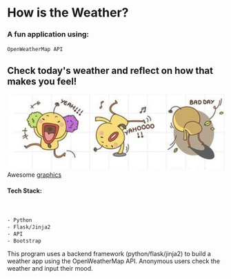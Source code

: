 # How is the Weather?

### A fun application using: 

```
OpenWeatherMap API 
```
## Check today's weather and reflect on how that makes you feel!

![Yay!](/img/yay.png)
Awesome [graphics](https://www.freelancer.com/u/scottp75)


#### Tech Stack:
```


- Python
- Flask/Jinja2
- API
- Bootstrap

```



This program uses a backend framework (python/flask/jinja2) to build a weather app using the OpenWeatherMap API. Anonymous users check the weather and input their mood.